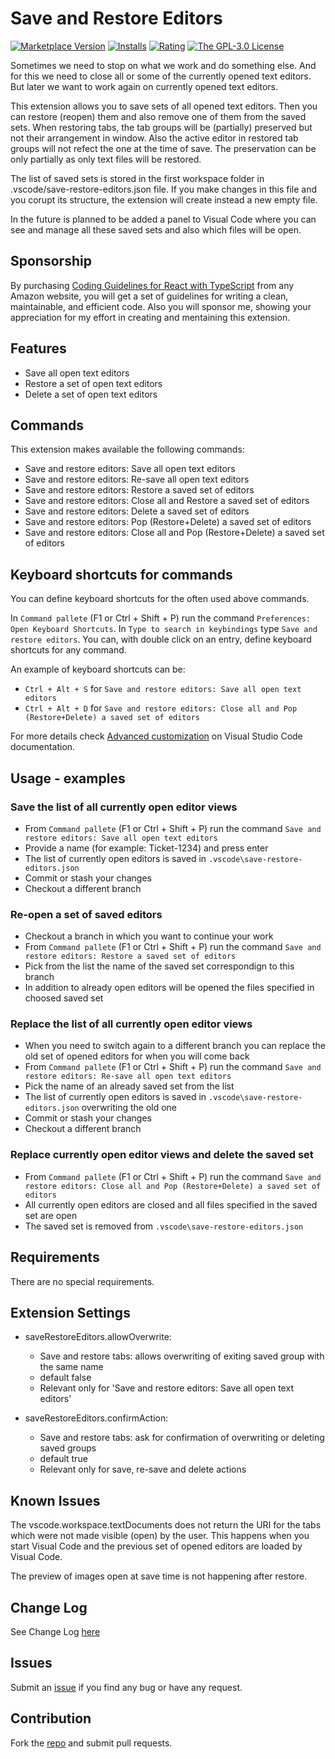 # Save and Restore Editors

[![Marketplace Version](https://img.shields.io/vscode-marketplace/v/iulian-radu-at.save-restore-editors)](https://marketplace.visualstudio.com/items?itemName=iulian-radu-at.save-restore-editors)
[![Installs](https://img.shields.io/vscode-marketplace/i/iulian-radu-at.save-restore-editors)](https://marketplace.visualstudio.com/items?itemName=iulian-radu-at.save-restore-editors)
[![Rating](https://img.shields.io/vscode-marketplace/r/iulian-radu-at.save-restore-editors)](https://marketplace.visualstudio.com/items?itemName=iulian-radu-at.save-restore-editors)
<a href="http://opensource.org/licenses/GPL-3.0" target="_blank" rel="noreferrer noopener"><img src="https://img.shields.io/badge/license-GPL-orange.svg?color=blue&amp;style=flat-square" alt="The GPL-3.0 License"></a>

Sometimes we need to stop on what we work and do something else.
And for this we need to close all or some of the currently opened text editors.
But later we want to work again on currently opened text editors.

This extension allows you to save sets of all opened text editors.
Then you can restore (reopen) them and also remove one of them from the saved sets.
When restoring tabs, the tab groups will be (partially) preserved but not their arrangement in window.
Also the active editor in restored tab groups will not refect the one at the time of save.
The preservation can be only partially as only text files will be restored.

The list of saved sets is stored in the first workspace folder in .vscode/save-restore-editors.json file.
If you make changes in this file and you corupt its structure, the extension will create instead a new empty file.

In the future is planned to be added a panel to Visual Code where you can see and manage all these
saved sets and also which files will be open.

## Sponsorship

By purchasing [Coding Guidelines for React with TypeScript](https://www.amazon.com/dp/B0DD3DNDY1) from any Amazon website, you will get a set of guidelines for writing a clean, maintainable, and efficient code. Also you will sponsor me, showing your appreciation for my effort in creating and mentaining this extension.

## Features

- Save all open text editors
- Restore a set of open text editors
- Delete a set of open text editors

## Commands

This extension makes available the following commands:

- Save and restore editors: Save all open text editors
- Save and restore editors: Re-save all open text editors
- Save and restore editors: Restore a saved set of editors
- Save and restore editors: Close all and Restore a saved set of editors
- Save and restore editors: Delete a saved set of editors
- Save and restore editors: Pop (Restore+Delete) a saved set of editors
- Save and restore editors: Close all and Pop (Restore+Delete) a saved set of editors

## Keyboard shortcuts for commands

You can define keyboard shortcuts for the often used above commands.

In `Command pallete` (F1 or Ctrl + Shift + P) run the command `Preferences: Open Keyboard Shortcuts`.
In `Type to search in keybindings` type `Save and restore editors`. You can, with double click on an entry, define keyboard shortcuts for any command.

An example of keyboard shortcuts can be:

- `Ctrl + Alt + S` for `Save and restore editors: Save all open text editors`
- `Ctrl + Alt + D` for `Save and restore editors: Close all and Pop (Restore+Delete) a saved set of editors`

For more details check [Advanced customization](https://code.visualstudio.com/docs/getstarted/keybindings#_advanced-customization) on Visual Studio Code documentation.

## Usage - examples

### Save the list of all currently open editor views

- From `Command pallete` (F1 or Ctrl + Shift + P) run the command `Save and restore editors: Save all open text editors`
- Provide a name (for example: Ticket-1234) and press enter
- The list of currently open editors is saved in `.vscode\save-restore-editors.json`
- Commit or stash your changes
- Checkout a different branch

### Re-open a set of saved editors

- Checkout a branch in which you want to continue your work
- From `Command pallete` (F1 or Ctrl + Shift + P) run the command `Save and restore editors: Restore a saved set of editors`
- Pick from the list the name of the saved set correspondign to this branch
- In addition to already open editors will be opened the files specified in choosed saved set

### Replace the list of all currently open editor views

- When you need to switch again to a different branch you can replace the old set of opened editors for when you will come back
- From `Command pallete` (F1 or Ctrl + Shift + P) run the command `Save and restore editors: Re-save all open text editors`
- Pick the name of an already saved set from the list
- The list of currently open editors is saved in `.vscode\save-restore-editors.json` overwriting the old one
- Commit or stash your changes
- Checkout a different branch

### Replace currently open editor views and delete the saved set

- From `Command pallete` (F1 or Ctrl + Shift + P) run the command `Save and restore editors: Close all and Pop (Restore+Delete) a saved set of editors`
- All currently open editors are closed and all files specified in the saved set are open
- The saved set is removed from `.vscode\save-restore-editors.json`

## Requirements

There are no special requirements.

## Extension Settings

- saveRestoreEditors.allowOverwrite:

  - Save and restore tabs: allows overwriting of exiting saved group with the same name
  - default false
  - Relevant only for 'Save and restore editors: Save all open text editors'

- saveRestoreEditors.confirmAction:

  - Save and restore tabs: ask for confirmation of overwriting or deleting saved groups
  - default true
  - Relevant only for save, re-save and delete actions

## Known Issues

The vscode.workspace.textDocuments does not return the URI for the tabs which were not made visible (open) by the user.
This happens when you start Visual Code and the previous set of opened editors are loaded by Visual Code.

The preview of images open at save time is not happening after restore.

## Change Log

See Change Log [here](CHANGELOG.md)

## Issues

Submit an [issue](https://github.com/iulian-radu-at/save-restore-editors/issues) if you find any bug or have any request.

## Contribution

Fork the [repo](https://github.com/iulian-radu-at/save-restore-editors) and submit pull requests.
